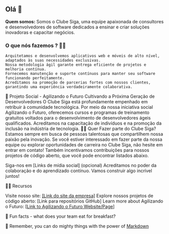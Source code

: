 ## Olá 👋

**Quem somos:**
Somos o Clube Siga, uma equipe apaixonada de consultores e desenvolvedores de software dedicados a ensinar e criar soluções inovadoras e capacitar negócios.

### O que nós fazemos ? :man_technologist:	
    Arquitetamos e desenvolvemos aplicativos web e móveis de alto nível, adaptados às suas necessidades exclusivas.
    Nossa metodologia ágil garante entrega eficiente de projetos e melhoria contínua.
    Fornecemos manutenção e suporte contínuos para manter seu software funcionando perfeitamente.
    Acreditamos na promoção de parcerias fortes com nossos clientes, garantindo uma experiência verdadeiramente colaborativa.

🌈 Projeto Social - Agilizando o Futuro
    Cultivando a Próxima Geração de Desenvolvedores
    O Clube Siga está profundamente empenhado em retribuir à comunidade tecnológica. Por meio da nossa iniciativa social Agilizando o Futuro, oferecemos cursos e programas de treinamento gratuitos voltados para o desenvolvimento de desenvolvedores ágeis qualificados. Acreditamos na capacitação de indivíduos e na promoção da inclusão na indústria de tecnologia.
👩‍💻 Quer Fazer parte do Clube Siga?
    Estamos sempre em busca de pessoas talentosas que compartilhem nossa paixão pela inovação. Se você estiver interessado em fazer parte da nossa equipe ou explorar oportunidades de carreira no Clube Siga, não hesite em entrar em contato! Também incentivamos contribuições para nossos projetos de código aberto, que você pode encontrar listados abaixo.

    

  Siga-nos em [Links de mídia social] (opcional)
  Acreditamos no poder da colaboração e do aprendizado contínuo. Vamos construir algo incrível juntos!
    
👩‍💻 Recursos
    
  Visite nosso site: [[Link do site da empresa]](https://clubesiga.com.br/)
  Explore nossos projetos de código aberto: [Link para repositórios GitHub]
  Learn more about Agilizando o Futuro: [[Link to Agilizando o Futuro Website/Page](https://agilizando.clubesiga.com.br/)]
  
🍿 Fun facts - what does your team eat for breakfast?

🧙 Remember, you can do mighty things with the power of [Markdown](https://docs.github.com/github/writing-on-github/getting-started-with-writing-and-formatting-on-github/basic-writing-and-formatting-syntax)
